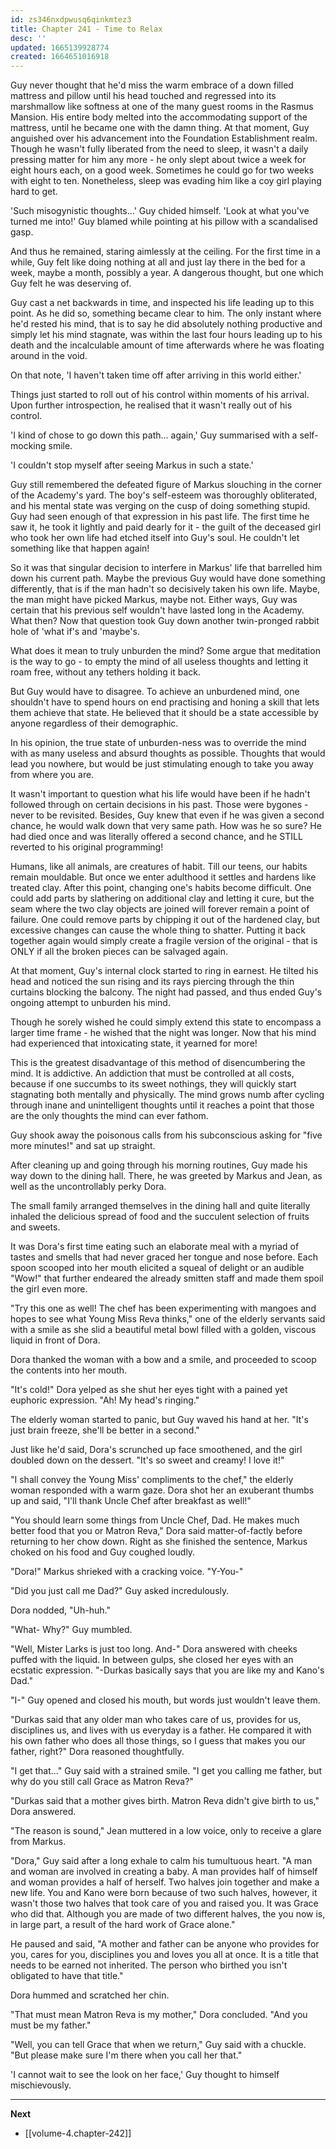 ```yaml
---
id: zs346nxdpwusq6qinkmtez3
title: Chapter 241 - Time to Relax
desc: ''
updated: 1665139928774
created: 1664651016918
---
```


Guy never thought that he'd miss the warm embrace of a down filled mattress and pillow until his head touched and regressed into its marshmallow like softness at one of the many guest rooms in the Rasmus Mansion. His entire body melted into the accommodating support of the mattress, until he became one with the damn thing. At that moment, Guy anguished over his advancement into the Foundation Establishment realm. Though he wasn't fully liberated from the need to sleep, it wasn't a daily pressing matter for him any more - he only slept about twice a week for eight hours each, on a good week. Sometimes he could go for two weeks with eight to ten. Nonetheless, sleep was evading him like a coy girl playing hard to get.

'Such misogynistic thoughts...' Guy chided himself. 'Look at what you've turned me into!' Guy blamed while pointing at his pillow with a scandalised gasp.

And thus he remained, staring aimlessly at the ceiling. For the first time in a while, Guy felt like doing nothing at all and just lay there in the bed for a week, maybe a month, possibly a year. A dangerous thought, but one which Guy felt he was deserving of.

Guy cast a net backwards in time, and inspected his life leading up to this point. As he did so, something became clear to him. The only instant where he'd rested his mind, that is to say he did absolutely nothing productive and simply let his mind stagnate, was within the last four hours leading up to his death and the incalculable amount of time afterwards where he was floating around in the void.

On that note, 'I haven't taken time off after arriving in this world either.'

Things just started to roll out of his control within moments of his arrival. Upon further introspection, he realised that it wasn't really out of his control.

'I kind of chose to go down this path... again,' Guy summarised with a self-mocking smile.

'I couldn't stop myself after seeing Markus in such a state.'

Guy still remembered the defeated figure of Markus slouching in the corner of the Academy's yard. The boy's self-esteem was thoroughly obliterated, and his mental state was verging on the cusp of doing something stupid. Guy had seen enough of that expression in his past life. The first time he saw it, he took it lightly and paid dearly for it - the guilt of the deceased girl who took her own life had etched itself into Guy's soul. He couldn't let something like that happen again!

So it was that singular decision to interfere in Markus' life that barrelled him down his current path. Maybe the previous Guy would have done something differently, that is if the man hadn't so decisively taken his own life. Maybe, the man might have picked Markus, maybe not. Either ways, Guy was certain that his previous self wouldn't have lasted long in the Academy. What then? Now that question took Guy down another twin-pronged rabbit hole of 'what if's and 'maybe's.

What does it mean to truly unburden the mind? Some argue that meditation is the way to go - to empty the mind of all useless thoughts and letting it roam free, without any tethers holding it back.

But Guy would have to disagree. To achieve an unburdened mind, one shouldn't have to spend hours on end practising and honing a skill that lets them achieve that state. He believed that it should be a state accessible by anyone regardless of their demographic.

In his opinion, the true state of unburden-ness was to override the mind with as many useless and absurd thoughts as possible. Thoughts that would lead you nowhere, but would be just stimulating enough to take you away from where you are.

It wasn't important to question what his life would have been if he hadn't followed through on certain decisions in his past. Those were bygones - never to be revisited. Besides, Guy knew that even if he was given a second chance, he would walk down that very same path. How was he so sure? He had died once and was literally offered a second chance, and he STILL reverted to his original programming!

Humans, like all animals, are creatures of habit. Till our teens, our habits remain mouldable. But once we enter adulthood it settles and hardens like treated clay. After this point, changing one's habits become difficult. One could add parts by slathering on additional clay and letting it cure, but the seam where the two clay objects are joined will forever remain a point of failure. One could remove parts by chipping it out of the hardened clay, but excessive changes can cause the whole thing to shatter. Putting it back together again would simply create a fragile version of the original - that is ONLY if all the broken pieces can be salvaged again.

At that moment, Guy's internal clock started to ring in earnest. He tilted his head and noticed the sun rising and its rays piercing through the thin curtains blocking the balcony. The night had passed, and thus ended Guy's ongoing attempt to unburden his mind.

Though he sorely wished he could simply extend this state to encompass a larger time frame - he wished that the night was longer. Now that his mind had experienced that intoxicating state, it yearned for more!

This is the greatest disadvantage of this method of disencumbering the mind. It is addictive. An addiction that must be controlled at all costs, because if one succumbs to its sweet nothings, they will quickly start stagnating both mentally and physically. The mind grows numb after cycling through inane and unintelligent thoughts until it reaches a point that those are the only thoughts the mind can ever fathom.

Guy shook away the poisonous calls from his subconscious asking for "five more minutes!" and sat up straight.

After cleaning up and going through his morning routines, Guy made his way down to the dining hall. There, he was greeted by Markus and Jean, as well as the uncontrollably perky Dora.

The small family arranged themselves in the dining hall and quite literally inhaled the delicious spread of food and the succulent selection of fruits and sweets.

It was Dora's first time eating such an elaborate meal with a myriad of tastes and smells that had never graced her tongue and nose before. Each spoon scooped into her mouth elicited a squeal of delight or an audible "Wow!" that further endeared the already smitten staff and made them spoil the girl even more.

"Try this one as well! The chef has been experimenting with mangoes and hopes to see what Young Miss Reva thinks," one of the elderly servants said with a smile as she slid a beautiful metal bowl filled with a golden, viscous liquid in front of Dora.

Dora thanked the woman with a bow and a smile, and proceeded to scoop the contents into her mouth.

"It's cold!" Dora yelped as she shut her eyes tight with a pained yet euphoric expression. "Ah! My head's ringing."

The elderly woman started to panic, but Guy waved his hand at her. "It's just brain freeze, she'll be better in a second."

Just like he'd said, Dora's scrunched up face smoothened, and the girl doubled down on the dessert. "It's so sweet and creamy! I love it!"

"I shall convey the Young Miss' compliments to the chef," the elderly woman responded with a warm gaze. Dora shot her an exuberant thumbs up and said, "I'll thank Uncle Chef after breakfast as well!"

"You should learn some things from Uncle Chef, Dad. He makes much better food that you or Matron Reva," Dora said matter-of-factly before returning to her chow down. Right as she finished the sentence, Markus choked on his food and Guy coughed loudly.

"Dora!" Markus shrieked with a cracking voice. "Y-You-"

"Did you just call me Dad?" Guy asked incredulously.

Dora nodded, "Uh-huh."

"What- Why?" Guy mumbled.

"Well, Mister Larks is just too long. And-" Dora answered with cheeks puffed with the liquid. In between gulps, she closed her eyes with an ecstatic expression. "-Durkas basically says that you are like my and Kano's Dad."

"I-" Guy opened and closed his mouth, but words just wouldn't leave them.

"Durkas said that any older man who takes care of us, provides for us, disciplines us, and lives with us everyday is a father. He compared it with his own father who does all those things, so I guess that makes you our father, right?" Dora reasoned thoughtfully.

"I get that..." Guy said with a strained smile. "I get you calling me father, but why do you still call Grace as Matron Reva?"

"Durkas said that a mother gives birth. Matron Reva didn't give birth to us," Dora answered.

"The reason is sound," Jean muttered in a low voice, only to receive a glare from Markus.

"Dora," Guy said after a long exhale to calm his tumultuous heart. "A man and woman are involved in creating a baby. A man provides half of himself and woman provides a half of herself. Two halves join together and make a new life. You and Kano were born because of two such halves, however, it wasn't those two halves that took care of you and raised you. It was Grace who did that. Although you are made of two different halves, the you now is, in large part, a result of the hard work of Grace alone."

He paused and said, "A mother and father can be anyone who provides for you, cares for you, disciplines you and loves you all at once. It is a title that needs to be earned not inherited. The person who birthed you isn't obligated to have that title."

Dora hummed and scratched her chin.

"That must mean Matron Reva is my mother," Dora concluded. "And you must be my father."

"Well, you can tell Grace that when we return," Guy said with a chuckle. "But please make sure I'm there when you call her that."

'I cannot wait to see the look on her face,' Guy thought to himself mischievously.

____

**Next**
* [[volume-4.chapter-242]]